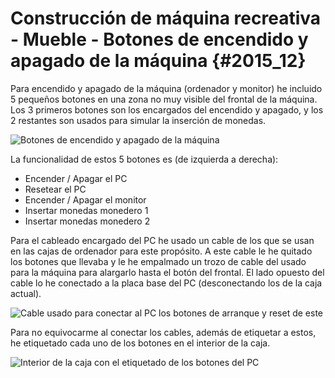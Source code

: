 
# Construcción de máquina recreativa - Mueble - Botones de encendido y apagado de la máquina {#2015_12}

Para encendido y apagado de la máquina (ordenador y monitor) he incluido 5 pequeños botones en una zona no muy visible del frontal de la máquina.
Los 3 primeros botones son los encargados del encendido y apagado, y los 2 restantes son usados para simular la inserción de monedas.

![Botones de encendido y apagado de la máquina](Mueble_19.jpg "Botones de encendido y apagado de la máquina")

La funcionalidad de estos 5 botones es (de izquierda a derecha):
* Encender / Apagar el PC
* Resetear el PC
* Encender / Apagar el monitor
* Insertar monedas monedero 1
* Insertar monedas monedero 2

Para el cableado encargado del PC he usado un cable de los que se usan en las cajas de ordenador para este propósito. A este cable le he quitado los botones que llevaba y le he empalmado un trozo de cable del usado para la máquina para alargarlo hasta el botón del frontal. El lado opuesto del cable lo he conectado a la placa base del PC (desconectando los de la caja actual).

![Cable usado para conectar al PC los botones de arranque y reset de este](Mueble_20.jpg "Cable usado para conectar al PC los botones de arranque y reset de este")

Para no equivocarme al conectar los cables, además de etiquetar a estos, he etiquetado cada uno de los botones en el interior de la caja.

![Interior de la caja con el etiquetado de los botones del PC](Mueble_21.jpg "Interior de la caja con el etiquetado de los botones del PC")

